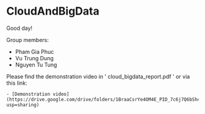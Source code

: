 # CloudAndBigData

Good day!

Group members:
  - Pham Gia Phuc
  - Vu Trung Dung
  - Nguyen Tu Tung


Please find the demonstration video in ' cloud_bigdata_report.pdf '
or via this link:

	- [Demonstration video](https://drive.google.com/drive/folders/1BraaCsrYe4OM4E_PID_7c6j7Q6bSh4RE?usp=sharing)
